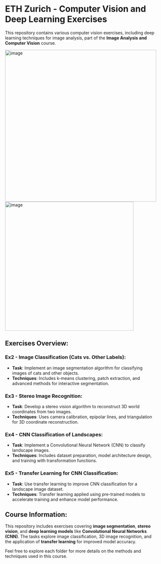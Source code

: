 
# ETH Zurich - Computer Vision and Deep Learning Exercises

This repository contains various computer vision exercises, including deep learning techniques for image analysis, part of the **Image Analysis and Computer Vision** course.

<img width="500" alt="image" src="https://github.com/user-attachments/assets/94077524-4ea3-41ff-943c-624dd59905f0"> <img width="425" alt="image" src="https://github.com/user-attachments/assets/a9c0778a-a64e-4341-9f20-c3939097b4f9">

## Exercises Overview:

### Ex2 - **Image Classification (Cats vs. Other Labels)**:
- **Task**: Implement an image segmentation algorithm for classifying images of cats and other objects.
- **Techniques**: Includes k-means clustering, patch extraction, and advanced methods for interactive segmentation.

### Ex3 - **Stereo Image Recognition**:
- **Task**: Develop a stereo vision algorithm to reconstruct 3D world coordinates from two images.
- **Techniques**: Uses camera calibration, epipolar lines, and triangulation for 3D coordinate reconstruction.

### Ex4 - **CNN Classification of Landscapes**:
- **Task**: Implement a Convolutional Neural Network (CNN) to classify landscape images.
- **Techniques**: Includes dataset preparation, model architecture design, and training with transformation functions.

### Ex5 - **Transfer Learning for CNN Classification**:
- **Task**: Use transfer learning to improve CNN classification for a landscape image dataset.
- **Techniques**: Transfer learning applied using pre-trained models to accelerate training and enhance model performance.

## Course Information:
This repository includes exercises covering **image segmentation**, **stereo vision**, and **deep learning models** like **Convolutional Neural Networks (CNN)**. The tasks explore image classification, 3D image recognition, and the application of **transfer learning** for improved model accuracy.


Feel free to explore each folder for more details on the methods and techniques used in this course.
